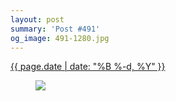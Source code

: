 ```yaml
---
layout: post
summary: 'Post #491'
og_image: 491-1280.jpg
---
```


<p>
 <time>
  <a href="/491">
   {{ page.date | date: "%B %-d, %Y" }}
  </a>
 </time>
 <a href="/491">
  <figure data-taken="5/21/2016">
   <img sizes="(min-width: 700px) 50vw, calc(100vw - 2rem)" src="{{ site.assets_url }}/491-640.jpg" srcset="{{ site.assets_url }}/491-1280.jpg 1280w, {{ site.assets_url }}/491-960.jpg 960w, {{ site.assets_url }}/491-640.jpg 640w, {{ site.assets_url }}/491-320.jpg 320w"/>
  </figure>
 </a>
</p>
